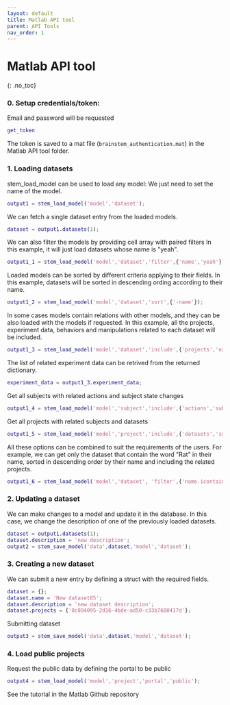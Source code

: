 ```yaml
---
layout: default
title: Matlab API tool
parent: API Tools
nav_order: 1
---
```

# Matlab API tool
{: .no_toc}

### 0. Setup credentials/token: 

Email and password will be requested

```m
get_token
```

The token is saved to a mat file (`brainstem_authentication.mat`) in the Matlab API tool folder.

### 1. Loading datasets

stem_load_model can be used to load any model: We just need to set the name of the model.

```m
output1 = stem_load_model('model','dataset');
```

We can fetch a single dataset entry from the loaded models.

```m
dataset = output1.datasets(1);
```

We can also filter the models by providing cell array with paired filters In this example, it will just load datasets whose name is "yeah".

```m
output1_1 = stem_load_model('model','dataset','filter',{'name','yeah'});
```

Loaded models can be sorted by different criteria applying to their fields. In this example, datasets will be sorted in descending ording according to their name.

```m
output1_2 = stem_load_model('model','dataset','sort',{'-name'});
```

In some cases models contain relations with other models, and they can be also loaded with the models if requested. In this example, all the projects, experiment data, behaviors and  manipulations related to each dataset will be included.

```m
output1_3 = stem_load_model('model','dataset','include',{'projects','experimentdata','behaviors','manipulations'});
```

The list of related experiment data can be retrived from the returned dictionary.

```m
experiment_data = output1_3.experiment_data;
```

Get all subjects with related actions and subject state changes

```m
output1_4 = stem_load_model('model','subject','include',{'actions','subjectstatechanges'});
```

Get all projects with related subjects and datasets

```m
output1_5 = stem_load_model('model','project','include',{'datasets','subjects'});
```

All these options can be combined to suit the requirements of the users. For example, we can get only the dataset that contain the word "Rat" in their name, sorted in descending order by their name and including the related projects.

```m
output1_6 = stem_load_model('model','dataset', 'filter',{'name.icontains', 'Rat'}, 'sort',{'-name'}, 'include',{'projects'});
```

### 2. Updating a dataset

We can make changes to a model and update it in the database. In this case, we change the description of one of the previously loaded datasets.

```m
dataset = output1.datasets(1);
dataset.description = 'new description';
output2 = stem_save_model('data',dataset,'model','dataset');
```

### 3. Creating a new dataset

We can submit a new entry by defining a struct with the required fields.

```m
dataset = {};
dataset.name = 'New dataset85';
dataset.description = 'new dataset description';
dataset.projects = {'0c894095-2d16-4bde-ad50-c33b7680417d'};
```

Submitting dataset

```m
output3 = stem_save_model('data',dataset,'model','dataset');
```

### 4. Load public projects

Request the public data by defining the portal to be public

```m
output4 = stem_load_model('model','project','portal','public');
```

See the tutorial in the Matlab Github repository

